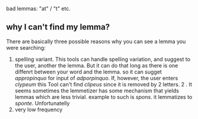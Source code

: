 bad lemmas: "at" / "t" etc.

## why I can't find my lemma?
There are basically three possible reasons why you can see a lemma you were searching:
1. spelling variant. This tools can handle spelling variation, and suggest to the user, another the lemma. But it can do that long as there is one diffenrt between your word and the lemma. so it can sugget _appropinquo_ for input of _adporpinquo_. If, however, the user enters _clypeum_ this Tool can't find _clipeus_ since it is removed by 2 letters. 
2 . It seems sometimes the lemmetizer has some mechanism that yields lemmas which are less trivial. example to such is _spons_. it lemmatizes to _sponte_. Unfortunatelly
3. very low frequency
